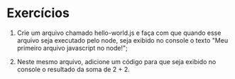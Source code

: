 # Exercícios

1) Crie um arquivo chamado hello-world.js e faça com que quando esse arquivo seja executado pelo node, seja exibido no console o texto "Meu primeiro arquivo javascript no node!";

2) Neste mesmo arquivo, adicione um código para que seja exibido no console o resultado da soma de 2 + 2.
